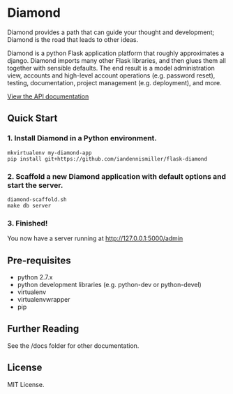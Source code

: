 # Diamond

Diamond provides a path that can guide your thought and development; Diamond is the road that leads to other ideas.

Diamond is a python Flask application platform that roughly approximates a django.  Diamond imports many other Flask libraries, and then glues them all together with sensible defaults.  The end result is a model administration view, accounts and high-level account operations (e.g. password reset), testing, documentation, project management (e.g. deployment), and more.

[View the API documentation](http://iandennismiller.github.io/flask-diamond/api/)

## Quick Start

### 1. Install Diamond in a Python environment.

```
mkvirtualenv my-diamond-app
pip install git+https://github.com/iandennismiller/flask-diamond
```

### 2. Scaffold a new Diamond application with default options and start the server.

```
diamond-scaffold.sh
make db server
```

### 3. Finished!

You now have a server running at http://127.0.0.1:5000/admin

## Pre-requisites

- python 2.7.x
- python development libraries (e.g. python-dev or python-devel)
- virtualenv
- virtualenvwrapper
- pip

## Further Reading

See the /docs folder for other documentation.

## License

MIT License.
